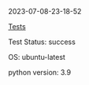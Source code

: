 2023-07-08-23-18-52 

[Tests](https://github.com/xRevx/UnitTestingExercise/actions/workflows/main.yml/badge.svg) 

Test Status: success


OS: ubuntu-latest


python version: 3.9


